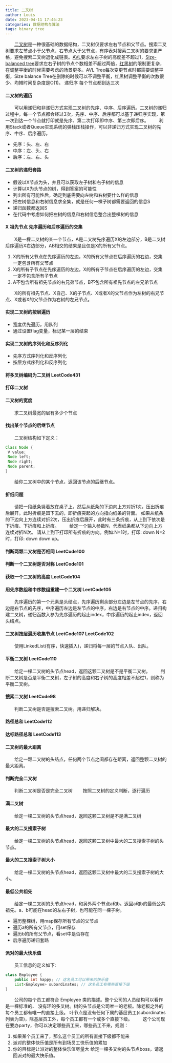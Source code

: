 ```yaml
---
title: 二叉树
author: Louis
date: 2023-04-11 17:46:23
categories: 数据结构与算法
tags: binary tree
---
```


&emsp;&emsp;[二叉树](https://en.wikipedia.org/wiki/Binary_tree)是一种很基础的数据结构，二叉树仅要求左右节点和父节点。搜索二叉树要求左节点小于父节点、右节点大于父节点，有序表对搜索二叉树的要求更严格，避免搜索二叉树退化成链表。[AVL](https://en.wikipedia.org/wiki/AVL_tree)要求左右子树的高度差不超过1，[Size-balanced tree](https://oi-wiki.org/ds/sbt/)要求左右子树的节点个数相差不超过两倍，[红黑树](https://en.wikipedia.org/wiki/Red%E2%80%93black_tree)的限制更复杂，在调整平衡的时候需要考虑的场景更多。AVL Tree每次变更节点时都需要调整平衡，Size balance Tree在删除的时候可以不调整平衡，红黑树调整平衡的次数很少、均摊时间复杂度是O(1)。
递归序 每个节点都到达三次

#### 二叉树的遍历

&emsp;&emsp;可以用递归和非递归方式实现二叉树的先序、中序、后序遍历。二叉树的递归过程中，每一个节点都会经过3次，先序、中序、后序都可以基于递归序实现，第一次到达一个节点就打印就是先序、第二次打印即中序、第三次即后序。
&emsp;&emsp;利用Stack或者Queue实现系统的弹栈压栈操作，可以非递归方式实现二叉树的先序、中序、后序遍历。

- 先序：头、左、右
- 中序：左、头、右
- 后序：左、右、头

#### 二叉树的递归套路

- 假设以X节点为头，并且可以获取左子树和右子树的信息
- 计算以X为头节点的树，得到答案的可能性
- 列出所有可能性后，确定到底需要向左树和右树要什么样的信息
- 把左树信息和右树信息求全集，就是任何一棵子树都需要返回的信息S
- 递归函数都返回S
- 在代码中考虑如何把左树的信息和右树信息整合出整棵树的信息

#### X 祖先节点   先序遍历和后序遍历的交集

&emsp;&emsp;X是一棵二叉树的某一个节点，A是二叉树先序遍历X的左边部分，B是二叉树后序遍历X右边部分，AB相交的结果是且仅是X的所有父节点。

1. X的所有父节点在先序遍历的左边，X的所有父节点在后序遍历的右边，交集一定包含所有父节点
2. X的所有子节点在先序遍历的左边，X的所有子节点在后序遍历的左边，交集一定不包含所有子节点
3. A不包含所有祖先节点的右兄弟节点，B不包含所有祖先节点的左兄弟节点

&emsp;&emsp;X的所有祖先节点、X自己、X的子节点、X或者X的父节点作为左树的右兄节点、X或者X的父节点作为右树的左兄节点。
<br />

#### 实现二叉树的按层遍历

- 宽度优先遍历，用队列
- 通过设置flag变量，标记某一层的结束

#### 实现二叉树的序列化和反序列化

- 先序方式序列化和反序列化
- 按层方式序列化和反序列化

#### 将多叉树编码为二叉树 LeetCode431

#### 打印二叉树

#### 二叉树的宽度

&emsp;&emsp;求二叉树最宽的层有多少个节点

#### 找出某个节点的后继节点

&emsp;&emsp;二叉树结构如下定义：

```Java
Class Node {
 V value;
 Node left;
 Node right;
 Node parent;
}
```

&emsp;&emsp;给你二叉树中的某个节点，返回该节点的后继节点。

#### 折纸问题

&emsp;&emsp;请把一段纸条竖着放在桌子上，然后从纸条的下边向上方对折1次，压出折痕后展开。此时折痕是凹下去的，即折痕突起的方向指向纸条的背面。 如果从纸条的下边向上方连续对折2次，压出折痕后展开，此时有三条折痕，从上到下依次是下折痕、下折痕和上折痕。
&emsp;&emsp;给定一个输入参数N，代表纸条都从下边向上方连续对折N次。 请从上到下打印所有折痕的方向。例如:N=1时，打印: down N=2时，打印: down down up。

#### 判断两颗二叉树是否相同 LeetCode100

#### 判断一个二叉树是否对称 LeetCode101

#### 获取一个二叉树的高度 LeetCode104

#### 用先序数组和中序数组重建一个二叉树 LeetCode105

&emsp;&emsp;先序遍历的第一个元素是头结点，先序遍历剩余部分左边是左节点的先序，右边是右节点的先序，中序遍历左边是左节点的中序，右边是右节点的中序。递归构建二叉树，递归函数入参为先序遍历的起止index，中序遍历的起止index，返回头结点。

#### 二叉树按层遍历收集节点 LeetCode107 LeetCode102

&emsp;&emsp;使用LinkedList(有序，快速插入)，递归将每一层的节点入队、出队。

#### 平衡二叉树 LeetCode110

&emsp;&emsp;给定一棵二叉树的头节点head，返回这颗二叉树是不是平衡二叉树。
&emsp;&emsp;判断二叉树是否是平衡二叉树，左子树的高度和右子树的高度相差不超过1，则称为平衡二叉树。

#### 搜索二叉树 LeetCode98

&emsp;&emsp;判断二叉树是否是搜索二叉树。用递归解决。

#### 路径总和 LeetCode112

#### 达标路径总和 LeetCode113

#### 二叉树的最大距离

&emsp;&emsp;给定一颗二叉树的头结点，任何两个节点之间都存在距离，返回整颗二叉树的最大距离。

#### 判断完全二叉树

&emsp;&emsp;判断二叉树是否是完全二叉树
&emsp;&emsp;按照二叉树的定义判断，逐行遍历

#### 满二叉树

&emsp;&emsp;给定一棵二叉树的头节点head，返回这颗二叉树是不是满二叉树

#### 最大的二叉搜索子树

&emsp;&emsp;给定一棵二叉树的头节点head，返回这颗二叉树中最大的二叉搜索子树的头节点。

#### 最大的二叉搜索子树大小

&emsp;&emsp;给定一棵二叉树的头节点head，返回这颗二叉树中最大的二叉搜索子树的大小。

#### 最低公共祖先

&emsp;&emsp;给定一棵二叉树的头节点head，和另外两个节点a和b。返回a和b的最低公共祖先。a、b可能在head的左右子树，也可能在同一棵子树。

- 遍历整棵树，用map保存所有节点的父节点
- 遍历a的所有父节点，用set保存
- 遍历b的所有父节点，看set中是否存在
- 后序遍历递归套路

#### 派对的最大快乐值

&emsp;&emsp;员工信息的定义如下:

```Java
class Employee {
    public int happy; // 这名员工可以带来的快乐值
    List<Employee> subordinates; // 这名员工有哪些直接下级
}
```

 &emsp;&emsp;公司的每个员工都符合 Employee 类的描述。整个公司的人员结构可以看作是一棵标准的、 没有环的多叉树。树的头节点是公司唯一的老板。除老板之外的每个员工都有唯一的直接上级。 叶节点是没有任何下属的基层员工(subordinates列表为空)，除基层员工外，每个员工都有一个或多个直接下级。
&emsp;&emsp;这个公司现在要办party，你可以决定哪些员工来，哪些员工不来，规则：

1. 如果某个员工来了，那么这个员工的所有直接下级都不能来
2. 派对的整体快乐值是所有到场员工快乐值的累加
3. 你的目标是让派对的整体快乐值尽量大
给定一棵多叉树的头节点boss，请返回派对的最大快乐值。
